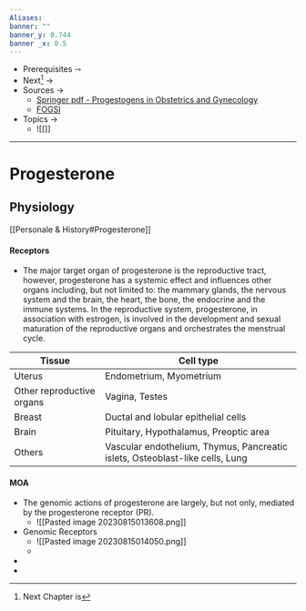 ```yaml
---
Aliases: 
banner: ""
banner_y: 0.744
banner _x: 0.5
---
```

- Prerequisites ⇾
- Next[^1] →
- Sources ->
	- [Springer pdf - Progestogens in Obstetrics and Gynecology](<C:\Not_One_Drive\Medical\OBG_bigfiles\progestogens-in-obstetrics-and-gynecology-2015 springer.pdf>)
	- [FOGSI](<C:\Not_One_Drive\Medical\OBG_bigfiles\progestogens-in-obstetrics-and-gynecology-2014 FOGSI.pdf>)
- Topics -> 
	- ![[]]
---
# Progesterone

## Physiology
[[Personale & History#Progesterone]]
#### Receptors 
- The major target organ of progesterone is the reproductive tract, however, progesterone has a systemic effect and influences other organs including, but not limited to: the mammary glands, the nervous system and the brain, the heart, the bone, the endocrine and the immune systems. In the reproductive system, progesterone, in association with estrogen, is involved in the development and sexual maturation of the reproductive organs and orchestrates the menstrual cycle.

| Tissue | Cell type |
| ------ | --------- |
|Uterus| Endometrium, Myometrium |Ovary| Luteinizing granulose, Preovulatory granulose, Corpus luteum, 
|Other reproductive organs |Vagina, Testes
|Breast |Ductal and lobular epithelial cells 
|Brain |Pituitary, Hypothalamus, Preoptic area 
|Others |Vascular endothelium, Thymus, Pancreatic islets, Osteoblast-like cells, Lung
#### MOA
- The genomic actions of progesterone are largely, but not only, mediated by the progesterone receptor (PR).
	- ![[Pasted image 20230815013608.png]]
- Genomic Receptors
	- ![[Pasted image 20230815014050.png]]
	- 
- 
- 






[^1]: Next Chapter is 